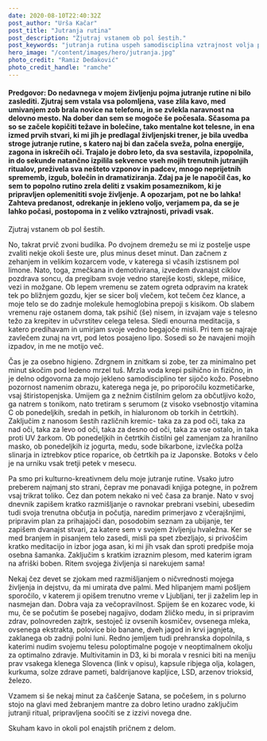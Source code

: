 ```yaml
---
date: 2020-08-10T22:40:32Z
post_author: "Urša Kačar"
post_title: "Jutranja rutina"
post_description: "Zjutraj vstanem ob pol šestih."
post_keywords: "jutranja rutina uspeh samodisciplina vztrajnost volja predanost tek meditacija botoks blog"
hero_image: "/content/images/hero/jutranja.jpg"
photo_credit: "Ramiz Dedaković"
photo_credit_handle: "ramche"
---
```


#### **Predgovor:** Do nedavnega v mojem življenju pojma jutranje rutine ni bilo zaslediti. Zjutraj sem vstala vsa polomljena, vase zlila kavo, med umivanjem zob brala novice na telefonu, in se zvlekla naravnost na delovno mesto. Na dober dan sem se mogoče še počesala. Sčasoma pa so se začele kopičiti težave in bolečine, tako mentalne kot telesne, in ena izmed prvih stvari, ki mi jih je predlagal življenjski trener, je bila uvedba stroge jutranje rutine, s katero naj bi dan začela sveža, polna energije, zagona in iskrečih oči. Trajalo je dobro leto, da sva sestavila, izpopolnila, in do sekunde natančno izpilila sekvence vseh mojih trenutnih jutranjih ritualov, preživela sva nešteto vzponov in padcev, mnogo neprijetnih sprememb, izgub, bolečin in dramatiziranja. Zdaj pa je le napočil čas, ko sem to popolno rutino zrela deliti z vsakim posameznikom, ki je pripravljen oplemenititi svoje življenje. A opozarjam, pot ne bo lahka! Zahteva predanost, odrekanje in jekleno voljo, verjamem pa, da se je lahko počasi, postopoma in z veliko vztrajnosti, privadi vsak.


Zjutraj vstanem ob pol šestih.

No, takrat prvič zvoni budilka. Po dvojnem dremežu se mi iz postelje uspe zvaliti nekje okoli šeste ure, plus minus deset minut. Dan začnem z zehanjem in velikim kozarcem vode, v katerega si včasih izstisnem pol limone. Nato, toga, zmečkana in demotivirana, izvedem dvanajst ciklov pozdrava soncu, da pregibam svoje vedno starejše kosti, sklepe, mišice, vezi in možgane. Ob lepem vremenu se zatem ogreta odpravim na kratek tek po bližnjem gozdu, kjer se sicer bolj vlečem, kot tečem čez klance, a moje telo se do zadnje molekule hemoglobina prepoji s kisikom. Ob slabem vremenu raje ostanem doma, tak psihič (še) nisem, in izvajam vaje s telesno težo za krepitev in učvrstitev celega telesa. Sledi enourna meditacija, s katero predihavam in umirjam svoje vedno begajoče misli. Pri tem se najraje zavlečem zunaj na vrt, pod letos posajeno lipo. Sosedi so že navajeni mojih izpadov, in me ne motijo več.

Čas je za osebno higieno. Zdrgnem in znitkam si zobe, ter za minimalno pet minut skočim pod ledeno mrzel tuš. Mrzla voda krepi psihično in fizično, in je delno odgovorna za mojo jekleno samodisciplino ter sijočo kožo. Posebno pozornost namenim obrazu, katerega nega je, po priporočilu kozmetičarke, vsaj štiristopenjska. Umijem ga z nežnim čistilnim gelom za občutljivo kožo, ga natrem s tonikom, nato tretiram s serumom (z visoko vsebnostjo vitamina C ob ponedeljkih, sredah in petkih, in hialuronom ob torkih in četrtkih). Zaključim z nanosom šestih različnih kremic- taka za za pod oči, taka za nad oči, taka za levo od oči, taka za desno od oči, taka za vse ostalo, in taka proti UV žarkom. Ob ponedeljkih in četrtkih čistilni gel zamenjam za hranilno masko, ob ponedeljkih iz jogurta, medu, sode bikarbone, izvlečka polža slinarja in iztrebkov ptice roparice, ob četrtkih pa iz Japonske. Botoks v čelo je na urniku vsak tretji petek v mesecu.

Pa smo pri kulturno-kreativnem delu moje jutranje rutine. Vsako jutro preberem najmanj sto strani, čeprav me ponavadi knjiga potegne, in požrem vsaj trikrat toliko. Čez dan potem nekako ni več časa za branje. Nato v svoj dnevnik zapišem kratko razmišljanje o ravnokar prebrani vsebini, ubesedim tudi svoja trenutna občutja in počutja, naredim primerjavo z včerajšnjimi, pripravim plan za prihajajoči dan, posodobim seznam za ubijanje, ter zapišem dvanajst stvari, za katere sem v svojem življenju hvaležna. Ker se med branjem in pisanjem telo zasedi, misli pa spet zbezljajo, si privoščim kratko meditacijo in izbor joga asan, ki mi jih vsak dan sproti predpiše moja osebna šamanka. Zaključim s kratkim izraznim plesom, med katerim igram na afriški boben. Ritem svojega življenja si narekujem sama!

Nekaj čez devet se zjokam med razmišljanjem o ničvrednosti mojega življenja in dejstvu, da mi umirata dve palmi. Med hlipanjem mami pošljem sporočilo, v katerem ji opišem trenutno vreme v Ljubljani, ter ji zaželim lep in nasmejan dan. Dobra vaja za večopravilnost. Spijem še en kozarec vode, ki mu, če se počutim še posebej nagajivo, dodam žličko medu, in si pripravim zdrav, polnovreden zajtrk, sestoječ iz ovsenih kosmičev, ovsenega mleka, ovsenega ekstrakta, polovice bio banane, dveh jagod in krvi jagnjeta, zaklanega ob zadnji polni luni. Redno jemljem tudi prehranska dopolnila, s katerimi nudim svojemu telesu poloptimalne pogoje v neoptimalnem okolju za optimalno zdravje. Multivitamin in D3, ki bi morala v resnici biti na meniju prav vsakega klenega Slovenca (link v opisu), kapsule ribjega olja, kolagen, kurkuma, solze zdrave pameti, baldrijanove kapljice, LSD, arzenov trioksid, železo.

Vzamem si še nekaj minut za čaščenje Satana, se počešem, in s polurno stojo na glavi med žebranjem mantre za dobro letino uradno zaključim jutranji ritual, pripravljena soočiti se z izzivi novega dne.

Skuham kavo in okoli pol enajstih pričnem z delom.
